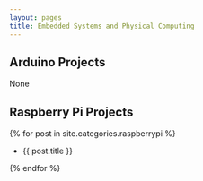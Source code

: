 ```yaml
---
layout: pages
title: Embedded Systems and Physical Computing
---
```


## Arduino Projects
None

## Raspberry Pi Projects
{% for post in site.categories.raspberrypi %}
    <ul>
    <li>{{ post.title }}</li>
    </ul>
{% endfor %}